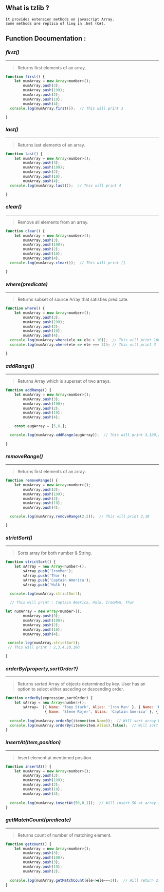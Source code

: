 ## What is tzlib ?
    It provides extension methods on javascript Array. 
    Some methods are replica of linq in .Net (C#).
## Function Documentation :
### *first()*
___
> Returns first elements of an array.
```javascript
function first() {
    let numArray = new Array<number>();
        numArray.push(3);
        numArray.push(100);
        numArray.push(2);
        numArray.push(10);
        numArray.push(4);
  console.log(numArray.first());  // This will print 3

}
```
### *last()*
___
> Returns last elements of an array.
```javascript
function last() {
    let numArray = new Array<number>();
        numArray.push(3);
        numArray.push(100);
        numArray.push(2);
        numArray.push(10);
        numArray.push(4);
  console.log(numArray.last());  // This will print 4

}
```
### *clear()*
___
> Remove all elements from an array.
```javascript
function clear() {
    let numArray = new Array<number>();
        numArray.push(3);
        numArray.push(100);
        numArray.push(2);
        numArray.push(10);
        numArray.push(4);
  console.log(numArray.clear());  // This will print []

}
```
### *where(predicate)*
___
> Returns subset of source Array that satisfies predicate.
```javascript
function where() {
    let numArray = new Array<number>();
        numArray.push(3);
        numArray.push(100);
        numArray.push(2);
        numArray.push(10);
        numArray.push(4);
  console.log(numArray.where(ele => ele > 10));  // This will print 100
  console.log(numArray.where(ele => ele === 3)); // This will print 3

}
```
### *addRange()*
___
> Returns Array which is superset of two arrays.
```javascript
function addRange() {
    let numArray = new Array<number>();
        numArray.push(3);
        numArray.push(100);
        numArray.push(2);
        numArray.push(10);
        numArray.push(4);

    const augArray = [5,6,];

  console.log(numArray.addRange(augArray));  // This will print 3,100,2,10,4,5,6

}
```

### *removeRange()*
___
> Returns first elements of an array.
```javascript
function removeRange() {
    let numArray = new Array<number>();
        numArray.push(3);
        numArray.push(100);
        numArray.push(2);
        numArray.push(10);
        numArray.push(4);

  console.log(numArray.removeRange(2,2));  // This will print 2,10

}
```
### *strictSort()*
___
> Sorts array for both number & String.
```javascript
function strictSort() {
    let sArray = new Array<number>();
        sArray.push('IronMan');
        sArray.push('Thor');
        sArray.push('Captain America');
        sArray.push('Hulk');

  console.log(numArray.strictSort);  
  
  // This will print : Captain America, Hulk, IronMan, Thor

let numArray = new Array<number>();
        numArray.push(3);
        numArray.push(100);
        numArray.push(2);
        numArray.push(10);
        numArray.push(4);

 console.log(numArray.strictSort);  
 // This will print : 2,3,4,10,100

}
```
### *orderBy(property,sortOrder?)*
___
> Returns sorted Array of objects determined by key.
> User has an option to select either asceding or descending order.
```javascript
function orderBy(expression,sortOrder) {
    let sArray = new Array<number>();
        sArray=  [{ Name: 'Tony Stark', Alias: 'Iron Man' }, { Name: 'Robert Bruce Banner', Alias: 'Hulk' },
                  { Name: 'Steve Rojer', Alias: 'Captain America' }, { Name: 'Natasha Romanova', Alias: 'Black Widow' }];
  
  console.log(numArray.orderBy(item=>item.Name));  // Will sort array by Name property in Asc order
  console.log(numArray.orderBy(item=>item.Alias),false);  // Will sort array by Alias property in Desc order
}
```
### *insertAt(item,position)*
___
> Insert element at mentioned position.
```javascript
function insertAt() {
    let numArray = new Array<number>();
        numArray.push(3);
        numArray.push(100);
        numArray.push(2);
        numArray.push(10);
        numArray.push(4);
  
  console.log(numArray.insertAt(50,0,1));  // Will insert 50 at array index 1, print 3, 50, 100, 2, 10, 4
}
```
### *getMatchCount(predicate)*
___
> Returns count of number of matching element.
```javascript
function getcount() {
    let numArray = new Array<number>();
        numArray.push(3);
        numArray.push(100);
        numArray.push(3);
        numArray.push(10);
        numArray.push(2);
  
  console.log(numArray.getMatchCount(ele=>ele===3));  // Will return 2.
}
```